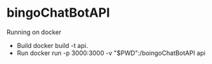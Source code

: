 # bingoChatBotAPI

Running on docker
  - Build
    docker build -t api.
  - Run
    docker run -p 3000:3000 -v "$PWD":/boingoChatBotAPI api
